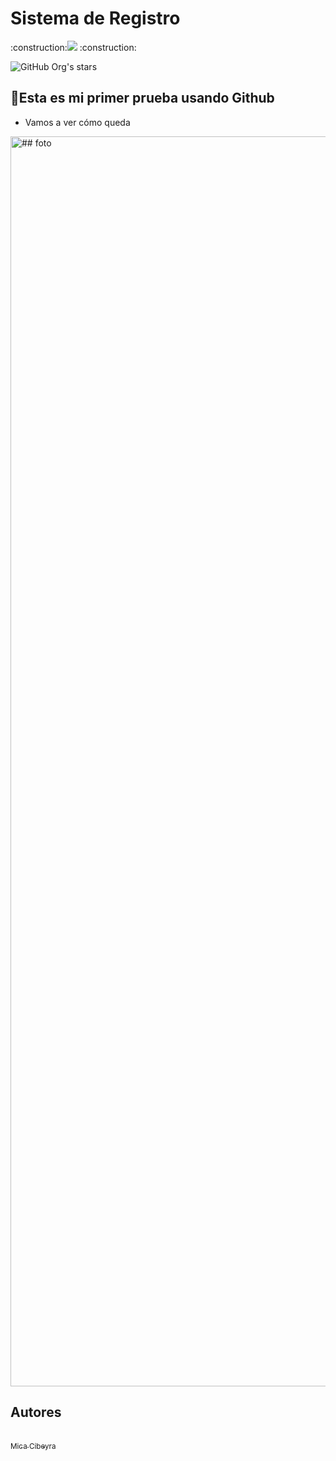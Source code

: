 <h1> Sistema de Registro</h1>

<p align="left">
:construction:<img src="https://img.shields.io/badge/STATUS-EN%20DESAROLLO-green"> :construction:
</p>

![GitHub Org's stars](https://img.shields.io/github/stars/micacibeyra?style=social)

## :hammer:Esta es mi primer prueba usando Github
- Vamos a ver cómo queda

<img width="2000" height="2000" alt="## foto" href="## foto" src="https://github.com/user-attachments/assets/d0023c59-f4e6-448d-aa9e-872847490646" />

## Autores
[<br><sub>Mica Cibeyra</sub>](https://github.com/micacibeyra) 

